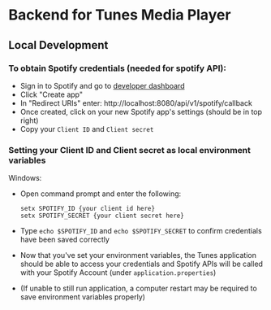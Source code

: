 # Backend for Tunes Media Player

## Local Development
### To obtain Spotify credentials (needed for spotify API):
- Sign in to Spotify and go to [developer dashboard](https://developer.spotify.com/dashboard)
- Click "Create app"
- In "Redirect URIs" enter: http://localhost:8080/api/v1/spotify/callback
- Once created, click on your new Spotify app's settings (should be in top right)
- Copy your `Client ID` and `Client secret`

### Setting your Client ID and Client secret as local environment variables
Windows:
- Open command prompt and enter the following:

  ```
  setx SPOTIFY_ID {your client id here}
  setx SPOTIFY_SECRET {your client secret here}
  ```

- Type `echo $SPOTIFY_ID` and `echo $SPOTIFY_SECRET` to confirm credentials have been saved correctly
- Now that you've set your environment variables, the Tunes application should be able to access your credentials and Spotify APIs will be called with your Spotify Account (under `application.properties`)
- (If unable to still run application, a computer restart may be required to save environment variables properly)
